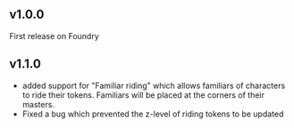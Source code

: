 ## v1.0.0
First release on Foundry

## v1.1.0
- added support for "Familiar riding" which allows familiars of characters to ride their tokens. Familiars will be placed at the corners of their masters.
- Fixed a bug which prevented the z-level of riding tokens to be updated

